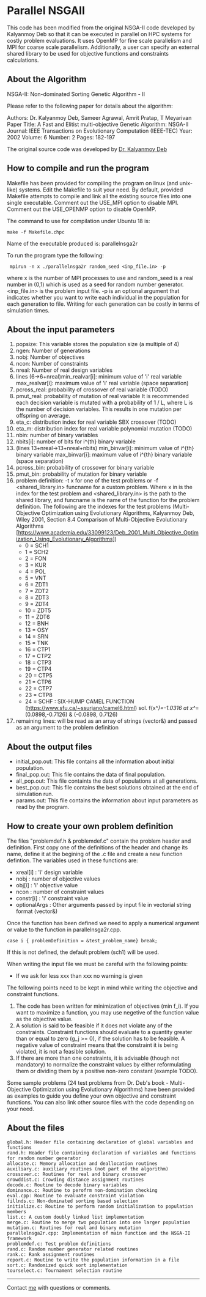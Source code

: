 Parallel NSGAII
========================================================================
This code has been modified from the original NSGA-II code 
developed by Kalyanmoy Deb so that it can be executed in parallel
on HPC systems for costly problem evaluations. It uses OpenMP for fine scale parallelism and MPI for coarse scale parallelism.
Additionally, a user can specify an external shared library to be used for objective functions and constraints 
calculations.


About the Algorithm
--------------------------------------------------------------------------
NSGA-II: Non-dominated Sorting Genetic Algorithm - II

Please refer to the following paper for details about the algorithm:

Authors: Dr. Kalyanmoy Deb, Sameer Agrawal, Amrit Pratap, T Meyarivan
Paper Title: A Fast and Elitist multi-objective Genetic Algorithm: NSGA-II
Journal: IEEE Transactions on Evolutionary Computation (IEEE-TEC)
Year: 2002
Volume: 6
Number: 2
Pages: 182-197

The original source code was developed by [Dr. Kalyanmoy Deb](http://www.iitk.ac.in/kangal)

How to compile and run the program
---------------------------------------------------------------------------
Makefile has been provided for compiling the program on linux (and unix-like)
systems. Edit the Makefile to suit your need. By default, provided Makefile
attempts to compile and link all the existing source files into one single
executable. Comment out the USE_MPI option to disable MPI. Comment out the USE_OPENMP option to disable OpenMP.

The command to use for compilation under Ubuntu 18 is:

	make -f Makefile.chpc

Name of the executable produced is: parallelnsga2r

To run the program type the following:
    
	 mpirun -n x ./parallelnsga2r random_seed <inp_file.in> -p


where x is the number of MPI processes to use and random_seed is a real number in (0,1) which is used as a seed for random number generator. <inp_file.in> is the problem input file. -p is an optional argument that indicates whether you want to write each individual in the population for each generation to file. Writing for each generation can be costly in terms of simulation times.

About the input parameters
---------------------------------------------------------------------------
1. popsize: This variable stores the population size (a multiple of 4)
2. ngen: Number of generations
3. nobj: Number of objectives
4. ncon: Number of constraints
5. nreal: Number of real design variables
6. lines (6->6+nreal)min_realvar[i]: minimum value of 'i' real variable  max_realvar[i]: maximum value of 'i' real variable (space separation)
7. pcross_real: probability of crossover of real variable (TODO)
8. pmut_real: probability of mutation of real variable It is recommended each decision variable is mutated with a probability of 1 / L, where L is the number of decision variables. This results in one mutation per offspring on average.
9. eta_c: distribution index for real variable SBX crossover (TODO)
10. eta_m: distribution index for real variable polynomial mutation (TODO)
11. nbin: number of binary variables
12. nbits[i]: number of bits for i^{th} binary variable
13. (lines 13+nreal->13+nreal+nbits) min_binvar[i]: minimum value of i^{th} binary variable max_binvar[i]: maximum value of i^{th} binary variable (space separation)
14. pcross_bin: probability of crossover for binary variable
15. pmut_bin: probability of mutation for binary variable
16. problem definition: -t x for one of the test problems or -f <shared_library.in> funcname for a custom problem. Where x in is the index for the test problem and  <shared_library.in> is the path to the shared library, and funcname is the name of the function for the problem definition. The following are the indexes for the test problems (Multi-Objective Optimization using Evolutionary Algorithms, Kalyanmoy Deb, Wiley 2001, Section 8.4 Comparison of Multi-Objective Evolutionary Algorithms [https://www.academia.edu/33099123/Deb_2001_Multi_Objective_Optimization_Using_Evolutionary_Algorithms])
    * 0 = SCH1
    * 1 = SCH2
    * 2 = FON
    * 3 = KUR
    * 4 = POL
    * 5 = VNT
    * 6 = ZDT1
    * 7 = ZDT2
    * 8 = ZDT3
    * 9 = ZDT4
    * 10 = ZDT5
    * 11 = ZDT6
    * 12 = BNH
    * 13 = OSY
    * 14 = SRN
    * 15 = TNK
    * 16 = CTP1
    * 17 = CTP2
    * 18 = CTP3
    * 19 = CTP4
    * 20 = CTP5
    * 21 = CTP6
    * 22 = CTP7
    * 23 = CTP8
    * 24 = SCHF : SIX-HUMP CAMEL FUNCTION (https://www.sfu.ca/~ssurjano/camel6.html) 
        sol. f(x^*)=-1.0316 at x^*=(0.0898,-0.7126) \& (-0.0898, 0.7126)
17. remaining lines: will be read as an array of strings (vector<string>&) and passed as an argument to the problem definition

About the output files
---------------------------------------------------------------------------
* initial_pop.out: This file contains all the information about initial population.
* final_pop.out: This file contains the data of final population.
* all_pop.out: This file containts the data of populations at all generations.
* best_pop.out: This file contains the best solutions obtained at the end of simulation run.
* params.out: This file contains the information about input parameters as read by the program.

How to create your own problem definition
---------------------------------------------------------------------------
The files "problemdef.h & problemdef.c" contain the problem header and definition. First copy one of the definitions of the header and change its name, define it at the begining of the .c file and create a new function defintion. The variables used in these functions are:
	
* xreal[i]		: 'i' design variable
* nobj        		: number of objective values
* obj[i]      		: 'i' objective value
* ncon        		: number of constraint values
* constr[i]   	: 'i' constraint value
* optionalArgs	: Other arguments passed by input file in vectorial string format (vector<string>&)	
	
Once the function has been defined we need to apply a numerical argument or value to the function in parallelnsga2r.cpp.

	case i { problemDefinition = &test_problem_name} break;

If this is not defined, the default problem (sch1) will be used.

When writing the input file we must be careful with the following points:
* If we ask for less xxx than xxx no warning is given

The following points need to be kept in mind while writing the objective and constraint
functions.
1. The code has been written for minimization of objectives (min f_i). If you want to
maximize a function, you may use negetive of the function value as the objective value.
2. A solution is said to be feasible if it does not violate any of the constraints.
Constraint functions should evaluate to a quantity greater than or equal to zero
(g_j >= 0), if the solution has to be feasible. A negative value of constraint means that the constraint
it is being violated, it is not a feasible solution.
3. If there are more than one constraints, it is advisable (though not mandatory)
to normalize the constraint values by either reformulating them or dividing them
by a positive non-zero constant (example TODO). 

Some sample problems (24 test problems from Dr. Deb's book - Multi-Objective Optimization
using Evolutionary Algorithms) have been provided as examples to guide you
define your own objective and constraint functions. You can also link other
source files with the code depending on your need.

About the files
---------------------------------------------------------------------------
    global.h: Header file containing declaration of global variables and functions
    rand.h: Header file containing declaration of variables and functions for random number generator
    allocate.c: Memory allocation and deallocation routines
    auxiliary.c: auxiliary routines (not part of the algorithm)
    crossover.c: Routines for real and binary crossover
    crowddist.c: Crowding distance assignment routines
    decode.c: Routine to decode binary variables
    dominance.c: Routine to perofrm non-domination checking
    eval.cpp: Routine to evaluate constraint violation
    fillnds.c: Non-dominated sorting based selection
    initialize.c: Routine to perform random initialization to population members
    list.c: A custom doubly linked list implementation
    merge.c: Routine to merge two population into one larger population
    mutation.c: Routines for real and binary mutation
    parallelnsga2r.cpp: Implementation of main function and the NSGA-II framework
    problemdef.c: Test problem definitions
    rand.c: Random number generator related routines
    rank.c: Rank assignment routines
    report.c: Routine to write the population information in a file
    sort.c: Randomized quick sort implementation
    tourselect.c: Tournament selection routine



---------------------------------------------------------------------------
Contact [me](caleb.buahin@usu.edu) with questions or comments.


[highlight.js]: http://softwaremaniacs.org/soft/highlight/en/